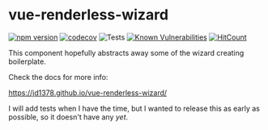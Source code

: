 # vue-renderless-wizard

[![npm version](https://badge.fury.io/js/vue-renderless-wizard.svg)](https://badge.fury.io/js/vue-renderless-wizard)
[![codecov](https://codecov.io/gh/jd1378/vue-renderless-wizard/branch/main/graph/badge.svg?token=EM94ND9HXQ)](https://codecov.io/gh/jd1378/vue-renderless-wizard)
![Tests](https://github.com/jd1378/vue-renderless-wizard/workflows/Tests/badge.svg)
[![Known Vulnerabilities](https://snyk.io/test/github/jd1378/vue-renderless-wizard/badge.svg?targetFile=package.json)](https://snyk.io/test/github/jd1378/vue-renderless-wizard?targetFile=package.json)
[![HitCount](http://hits.dwyl.com/jd1378/vue-renderless-wizard.svg)](http://hits.dwyl.com/jd1378/vue-renderless-wizard)

This component hopefully abstracts away some of the wizard creating boilerplate.

Check the docs for more info:

<https://jd1378.github.io/vue-renderless-wizard/>

I will add tests when I have the time, but I wanted to release this as early as possible, so it doesn't have any *yet*.
